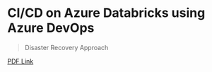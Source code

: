 # CI/CD on Azure Databricks using Azure DevOps
> Disaster Recovery Approach

[PDF Link](AzureDataricks_AzureDevOps.pdf)

